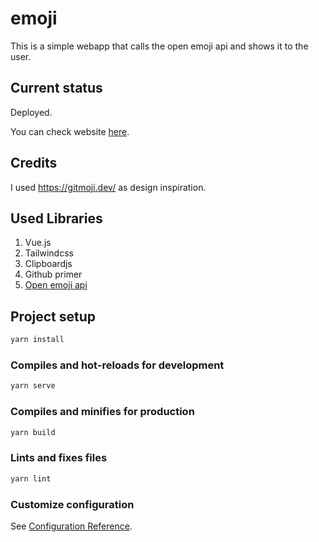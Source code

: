 # emoji

This is a simple webapp that calls the open emoji api and shows it to the user.

## Current status

Deployed.

You can check website [here](http://emojiclip.dev.s3-website-us-west-1.amazonaws.com/).

## Credits

I used <https://gitmoji.dev/> as design inspiration.

## Used Libraries

1. Vue.js
2. Tailwindcss
3. Clipboardjs
4. Github primer
5. [Open emoji api](https://emoji-api.com/)

## Project setup

```bash
yarn install
```

### Compiles and hot-reloads for development

```bash
yarn serve
```

### Compiles and minifies for production

```bash
yarn build
```

### Lints and fixes files

```bash
yarn lint
```

### Customize configuration

See [Configuration Reference](https://cli.vuejs.org/config/).
